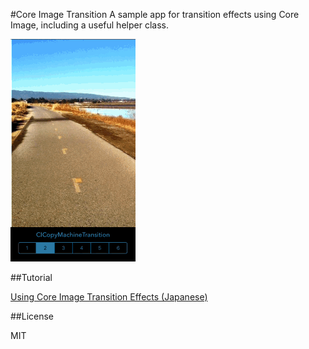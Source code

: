 #Core Image Transition
A sample app for transition effects using Core Image, including a useful helper class. 

![](ResourcesForREADME/transitions.gif)

##Tutorial

[Using Core Image Transition Effects (Japanese)](http://d.hatena.ne.jp/shu223/20130311/1362962817)

##License

MIT
